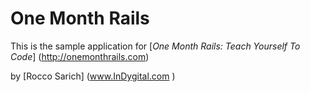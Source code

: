 # One Month Rails

This is the sample application for
[*One Month Rails: Teach Yourself To Code*] (http://onemonthrails.com)

by [Rocco Sarich] (www.InDygital.com
)